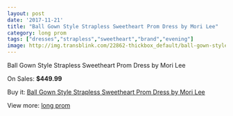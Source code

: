 ```yaml
---
layout: post
date: '2017-11-21'
title: "Ball Gown Style Strapless Sweetheart Prom Dress by Mori Lee"
category: long prom
tags: ["dresses","strapless","sweetheart","brand","evening"]
image: http://img.transblink.com/22862-thickbox_default/ball-gown-style-strapless-sweetheart-prom-dress-by-mori-lee.jpg
---
```

Ball Gown Style Strapless Sweetheart Prom Dress by Mori Lee

On Sales: **$449.99**
<a href="https://www.transblink.com/en/long-prom/7258-ball-gown-style-strapless-sweetheart-prom-dress-by-mori-lee.html"><amp-img layout="responsive" width="600" height="600" src="//img.transblink.com/22862-thickbox_default/ball-gown-style-strapless-sweetheart-prom-dress-by-mori-lee.jpg" alt="Ball Gown Style Strapless Sweetheart Prom Dress by Mori Lee 0" /></a>
<a href="https://www.transblink.com/en/long-prom/7258-ball-gown-style-strapless-sweetheart-prom-dress-by-mori-lee.html"><amp-img layout="responsive" width="600" height="600" src="//img.transblink.com/22866-thickbox_default/ball-gown-style-strapless-sweetheart-prom-dress-by-mori-lee.jpg" alt="Ball Gown Style Strapless Sweetheart Prom Dress by Mori Lee 1" /></a>
<a href="https://www.transblink.com/en/long-prom/7258-ball-gown-style-strapless-sweetheart-prom-dress-by-mori-lee.html"><amp-img layout="responsive" width="600" height="600" src="//img.transblink.com/22865-thickbox_default/ball-gown-style-strapless-sweetheart-prom-dress-by-mori-lee.jpg" alt="Ball Gown Style Strapless Sweetheart Prom Dress by Mori Lee 2" /></a>
<a href="https://www.transblink.com/en/long-prom/7258-ball-gown-style-strapless-sweetheart-prom-dress-by-mori-lee.html"><amp-img layout="responsive" width="600" height="600" src="//img.transblink.com/22864-thickbox_default/ball-gown-style-strapless-sweetheart-prom-dress-by-mori-lee.jpg" alt="Ball Gown Style Strapless Sweetheart Prom Dress by Mori Lee 3" /></a>
<a href="https://www.transblink.com/en/long-prom/7258-ball-gown-style-strapless-sweetheart-prom-dress-by-mori-lee.html"><amp-img layout="responsive" width="600" height="600" src="//img.transblink.com/22863-thickbox_default/ball-gown-style-strapless-sweetheart-prom-dress-by-mori-lee.jpg" alt="Ball Gown Style Strapless Sweetheart Prom Dress by Mori Lee 4" /></a>

Buy it: [Ball Gown Style Strapless Sweetheart Prom Dress by Mori Lee](https://www.transblink.com/en/long-prom/7258-ball-gown-style-strapless-sweetheart-prom-dress-by-mori-lee.html "Ball Gown Style Strapless Sweetheart Prom Dress by Mori Lee")

View more: [long prom](https://www.transblink.com/en/58-long-prom "long prom")
